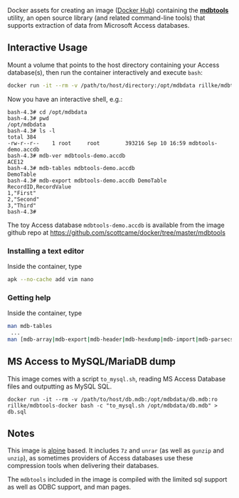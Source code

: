 Docker assets for creating an image ([Docker Hub](https://hub.docker.com/r/rillke/mdbtools/)) containing the [**mdbtools**](https://github.com/brianb/mdbtools) utility, an open source library (and related command-line tools) that supports extraction of data from Microsoft Access databases.

## Interactive Usage

Mount a volume that points to the host directory containing your Access database(s), then run the container interactively and execute `bash`:

```bash
docker run -it --rm -v /path/to/host/directory:/opt/mdbdata rillke/mdbtools-docker bash
```

Now you have an interactive shell, e.g.:

```
bash-4.3# cd /opt/mdbdata
bash-4.3# pwd
/opt/mdbdata
bash-4.3# ls -l
total 384
-rw-r--r--    1 root     root        393216 Sep 10 16:59 mdbtools-demo.accdb
bash-4.3# mdb-ver mdbtools-demo.accdb
ACE12
bash-4.3# mdb-tables mdbtools-demo.accdb
DemoTable
bash-4.3# mdb-export mdbtools-demo.accdb DemoTable
RecordID,RecordValue
1,"First"
2,"Second"
3,"Third"
bash-4.3#
```

The toy Access database `mdbtools-demo.accdb` is available from the image github repo at https://github.com/scottcame/docker/tree/master/mdbtools

### Installing a text editor

Inside the container, type

```bash
apk --no-cache add vim nano
```

### Getting help

Inside the container, type

```bash
man mdb-tables
 ...
man [mdb-array|mdb-export|mdb-header|mdb-hexdump|mdb-import|mdb-parsecsv|mdb-prop|mdb-schema|mdb-sql|mdb-tables|mdb-ver]
```

## MS Access to MySQL/MariaDB dump

This image comes with a script `to_mysql.sh`, reading MS Access Database files and outputting as MySQL SQL.

```
docker run -it --rm -v /path/to/host/db.mdb:/opt/mdbdata/db.mdb:ro rillke/mdbtools-docker bash -c "to_mysql.sh /opt/mdbdata/db.mdb" > db.sql
```

## Notes

This image is [alpine](https://alpinelinux.org/) based. It includes `7z` and `unrar` (as well as `gunzip` and `unzip`), as sometimes providers of Access databases use these compression tools when delivering their databases.

The `mdbtools` included in the image is compiled with the limited sql support as well as ODBC support, and man pages.


